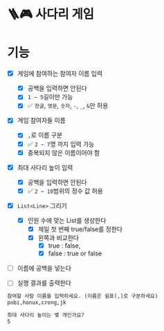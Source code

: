 # 🪜🎮 사다리 게임

# 기능

- [x] 게임에 참여하는 참여자 이름 입력
    - [x] 공백을 입력하면 안된다
    - [x] `1 ~ 5`길이만 가능
    - [x] ✅ `한글`, `영문`, `숫자`, `-`, `_`, `&`만 허용
- [x] 게임 참여자들 이름
    - [x] `,`로 이름 구분
    - [x] ✅ `2 ~ 7`명 까지 입력 가능
    - [x] 중복되지 않은 이름이어야 함
- [x] 최대 사다리 높이 입력
    - [x] 공백을 입력하면 안된다
    - [X] ✅ `2 ~ 10`범위의 정수 값 허용

- [x] `List<Line>` 그리기
    - [x] 인원 수에 맞는 List를 생성한다
        - [x] 제일 첫 번째 true/false를 정한다
        - [x] 왼쪽과 비교한다
            - [x] true : false,
            - [x] false : true or false

- [ ] 이름에 공백을 넣는다

- [ ] 실행 결과를 출력한다

```markdown
참여할 사람 이름을 입력하세요. (이름은 쉼표(,)로 구분하세요)
pobi,honux,crong,jk

최대 사다리 높이는 몇 개인가요?
5
```
